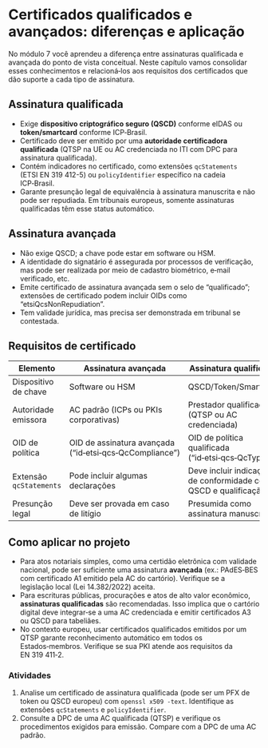 # Certificados qualificados e avançados: diferenças e aplicação

No módulo 7 você aprendeu a diferença entre assinaturas qualificada e avançada do ponto de vista conceitual. Neste capítulo vamos consolidar esses conhecimentos e relacioná‑los aos requisitos dos certificados que dão suporte a cada tipo de assinatura.

## Assinatura qualificada

- Exige **dispositivo criptográfico seguro (QSCD)** conforme eIDAS ou **token/smartcard** conforme ICP‑Brasil.
- Certificado deve ser emitido por uma **autoridade certificadora qualificada** (QTSP na UE ou AC credenciada no ITI com DPC para assinatura qualificada).
- Contém indicadores no certificado, como extensões `qcStatements` (ETSI EN 319 412-5) ou `policyIdentifier` específico na cadeia ICP‑Brasil.
- Garante presunção legal de equivalência à assinatura manuscrita e não pode ser repudiada. Em tribunais europeus, somente assinaturas qualificadas têm esse status automático.

## Assinatura avançada

- Não exige QSCD; a chave pode estar em software ou HSM.
- A identidade do signatário é assegurada por processos de verificação, mas pode ser realizada por meio de cadastro biométrico, e‑mail verificado, etc.
- Emite certificado de assinatura avançada sem o selo de “qualificado”; extensões de certificado podem incluir OIDs como “etsiQcsNonRepudiation”.
- Tem validade jurídica, mas precisa ser demonstrada em tribunal se contestada.

## Requisitos de certificado

| Elemento | Assinatura avançada | Assinatura qualificada |
|---|---|---|
| Dispositivo de chave | Software ou HSM | QSCD/Token/Smartcard |
| Autoridade emissora | AC padrão (ICPs ou PKIs corporativas) | Prestador qualificado (QTSP ou AC credenciada) |
| OID de política | OID de assinatura avançada (“id‑etsi‑qcs‑QcCompliance”) | OID de política qualificada (“id‑etsi‑qcs‑QcType”) |
| Extensão `qcStatements` | Pode incluir algumas declarações | Deve incluir indicações de conformidade com QSCD e qualificação |
| Presunção legal | Deve ser provada em caso de litígio | Presumida como assinatura manuscrita |

## Como aplicar no projeto

- Para atos notariais simples, como uma certidão eletrônica com validade nacional, pode ser suficiente uma assinatura **avançada** (ex.: PAdES‑BES com certificado A1 emitido pela AC do cartório). Verifique se a legislação local (Lei 14.382/2022) aceita.
- Para escrituras públicas, procurações e atos de alto valor econômico, **assinaturas qualificadas** são recomendadas. Isso implica que o cartório digital deve integrar‑se a uma AC credenciada e emitir certificados A3 ou QSCD para tabeliães.
- No contexto europeu, usar certificados qualificados emitidos por um QTSP garante reconhecimento automático em todos os Estados‑membros. Verifique se sua PKI atende aos requisitos da EN 319 411‑2.

### Atividades

1. Analise um certificado de assinatura qualificada (pode ser um PFX de token ou QSCD europeu) com `openssl x509 -text`. Identifique as extensões `qcStatements` e `policyIdentifier`.
2. Consulte a DPC de uma AC qualificada (QTSP) e verifique os procedimentos exigidos para emissão. Compare com a DPC de uma AC padrão.
